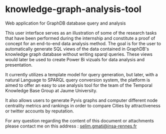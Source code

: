 # knowledge-graph-analysis-tool

Web application for GraphDB database query and analysis

This user interface serves as an illustration of some of the research tasks that have been performed during the internship and constitute a proof of concept for an end-to-end data analysis method. The goal is for the user to automatically generate SQL views of the data contained in GraphDB's knowledge graph database without writing sparql queries. These views would later be used to create Power Bi vizuals for data analysis and presentation. 

It currently utilizes a template model for query generation, but later, with a natural Language to SPARQL query conversion system, the platform is aimed to offer an easy to use analysis tool for the team of the Temporal Knowledge Base Group at Jaume University.

It also allows users to generate Pyvis graphs and computer different node centrality metrics and rankings in order to compare Cities by attractiveness or twitter accounts by reputation.

For any question regarding the content of this document or attachments please contact me on this address : selim.gmati@insa-rennes.fr
